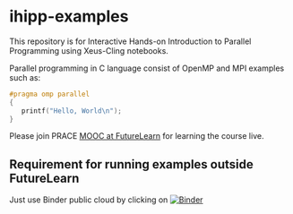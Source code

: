 # ihipp-examples

This repository is for Interactive Hands-on Introduction to Parallel Programming using Xeus-Cling notebooks.

Parallel programming in C language consist of OpenMP and MPI examples such as:

~~~c
#pragma omp parallel
{
   printf("Hello, World\n");
}
~~~

Please join PRACE [MOOC at FutureLearn](https://www.futurelearn.com/courses/interactive-hands-on-introduction-to-parallel-programming)
for learning the course live.

## Requirement for running examples outside FutureLearn

Just use Binder public cloud by clicking on [![Binder](https://mybinder.org/badge_logo.svg)](https://mybinder.org/v2/gh/kosl/ihipp-examples/HEAD?filepath=Hello-Parallel-World.ipynb)
